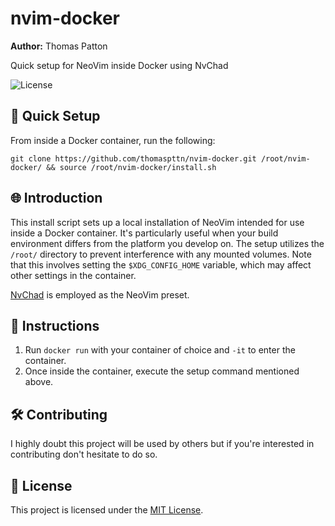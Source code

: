 # nvim-docker
**Author:** Thomas Patton

Quick setup for NeoVim inside Docker using NvChad

![License](https://img.shields.io/badge/license-MIT-blue.svg)

## 🚀 Quick Setup 
From inside a Docker container, run the following:

```
git clone https://github.com/thomaspttn/nvim-docker.git /root/nvim-docker/ && source /root/nvim-docker/install.sh
```

## 🌐 Introduction
This install script sets up a local installation of NeoVim intended for use inside a Docker container. It's particularly useful when your build environment differs from the platform you develop on. The setup utilizes the `/root/` directory to prevent interference with any mounted volumes. Note that this involves setting the `$XDG_CONFIG_HOME` variable, which may affect other settings in the container.

[NvChad](https://www.nvchad.com/) is employed as the NeoVim preset.

## 📝 Instructions
1. Run `docker run` with your container of choice and `-it` to enter the container.
2. Once inside the container, execute the setup command mentioned above.

## 🛠️ Contributing
I highly doubt this project will be used by others but if you're interested in contributing don't hesitate to do so.

## 📄 License
This project is licensed under the [MIT License](LICENSE).

